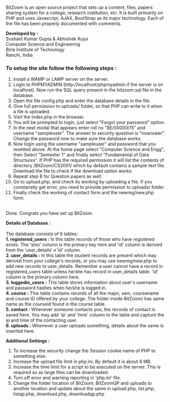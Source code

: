 BitZoom is an open source project that sets up a content, files, papers sharing system for a college, research institution, etc. It is built primarily on PHP and uses Javascript, AJAX, BootStrap as its major technology. Each of the file has been properly documented with comments. 

<b>Developed by : </b><br>
Sushant Kumar Gupta & Abhishek Kujur <br>
Computer Science and Engineering <br>
Birla Institute of Technology<br>
Ranchi, India<br>

<h3>To setup the site follow the following steps : </h3>

1. Install a WAMP or LAMP server on the server.
2. Login to PHPMYADMIN (http://localhost/phpmyadmin if the server is on localhost). Now run the SQL query present in the bitzoom.sql file in the database. 
3. Open the file config.php and enter the database details in the file.
4. Give full permission to uploads/ folder, so that PHP can write to it when a file is uploaded.
5. Visit the index.php in the browser. 
6. You will be prompted to login, just select "Forgot your password" option.
7. In the next modal that appears enter roll no "BE/00000/15" and username "sampleuser". The answer to security question is "noanswer". Change the password now to make sure the database works.
8. Now login using the username "sampleuser" and password that you resetted above. At the home page select "Computer Science and Engg", then Select "Semester 1" and finally select "Fundamental of Data Structures". If PHP has the required permission it will list the contents of directory /BitZoom/CS2001/ which by default contains a sample text file. Download the file to check if the download option works.
9. Repeat step 8 for Question papers as well.
10. Go to upload.php, and check its working by uploading a file. If you constanstly get error, you need to provide permission to uploads/ folder.
11. Finally check the working of contact form and the newreg/new.php form.

<br>Done. Congrats you have set up BitZoom.

<b>Details of Database :</b><br><br>
The database consists of 6 tables:<br>
<b>1. registered_users :</b> In this table records of those who have registered exists. The 'slno' column is the primary key here and 'id' column is derived from the 'user_details'->'id' column.<br>
<b>2. user_details :</b> In this table the student records are present which may derived from your college's records, or you may use newreg/new.php to add new records to user_details. Remember a user cannot have a record in registered_users table unless he/she has record in user_details table. 'id' column is the primary column here.<br>
<b>3. loggedin_users :</b> This table stores information about user's username and password hashes when he/she is logged in.<br>
<b>4. course :</b> This table contains records of all the major, sem, coursename and course ID offered by your college. The folder inside BitZoom/ has same name as the courseid found in the course table.<br>
<b>5. contact :</b> Whenever someone contacts you, the records of contact is saved here. You may add 'ip' and 'time' column to the table and capture the ip and time of the contacting user.<br>
<b>6. uploads :</b> Whenever a user uploads something, details about the same is inserted here.<br>


<b>Additional Settings :</b><br>
1. To increase the security change the Session cookie name of PHP to something else.<br>
2. Increase the upload file limit in php.ini. By default it is about 8 MB.<br>
3. Increase the time limit for a script to be executed on the server. This is required so as large files can be downloaded.<br>
4. Turn off error and warning reporting in 'php.ini' file.
5. Change the folder location of BitZoom, BitZoomQP and uploads to another location and update about the same in upload.php, list.php, listqp.php, download.php, downloadqp.php
